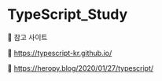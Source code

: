 # TypeScript_Study
📌 참고 사이트

📄 https://typescript-kr.github.io/

📄 https://heropy.blog/2020/01/27/typescript/
